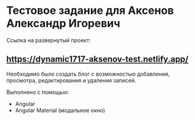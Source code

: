 # Тестовое задание для Аксенов Александр Игоревич

Ссылка на развернутый проект:

https://dynamic1717-aksenov-test.netlify.app/
--

Необходимо было создать блог с возможностью добавления, просмотра, редактирования и удаления записей.

Выполнено с помощью:
- Angular
- Angular Material (модальное окно)
